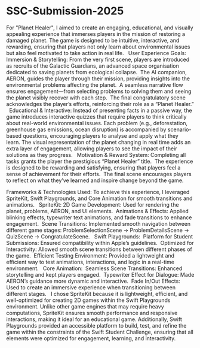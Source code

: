 # SSC-Submission-2025
For "Planet Healer", I aimed to create an engaging, educational, and visually appealing experience that immerses players in the mission of restoring a damaged planet. The game is designed to be intuitive, interactive, and rewarding, ensuring that players not only learn about environmental issues but also feel motivated to take action in real life.   User Experience Goals: 
Immersion & Storytelling: From the very first scene, players are introduced as recruits of the Galactic Guardians, an advanced space organisation dedicated to saving planets from ecological collapse.  The AI companion, AERON, guides the player through their mission, providing insights into the environmental problems affecting the planet.  A seamless narrative flow ensures engagement—from selecting problems to solving them and seeing the planet visibly recover with each step.  The final congratulatory scene acknowledges the player’s efforts, reinforcing their role as a “Planet Healer.”   Educational & Interactive: Instead of presenting facts in a passive way, the game introduces interactive quizzes that require players to think critically about real-world environmental issues. Each problem (e.g., deforestation, greenhouse gas emissions, ocean disruption) is accompanied by scenario-based questions, encouraging players to analyse and apply what they learn. The visual representation of the planet changing in real time adds an extra layer of engagement, allowing players to see the impact of their solutions as they progress.   Motivation & Reward System: Completing all tasks grants the player the prestigious “Planet Healer” title.  The experience is designed to be rewarding and satisfying, ensuring that players feel a sense of achievement for their efforts.  The final scene encourages players to reflect on what they’ve learned and inspire change beyond the game.

Frameworks & Technologies Used: 
To achieve this experience, I leveraged SpriteKit, Swift Playgrounds, and Core Animation for smooth transitions and animations.  
SpriteKit: 
2D Game Development: Used for rendering the planet, problems, AERON, and UI elements.  Animations & Effects: Applied blinking effects, typewriter text animations, and fade transitions to enhance engagement.  Scene Transitions: Implemented smooth navigation between different game stages: ProblemSelectionScene → ProblemDetailsScene → QuizScene → CongratulateScene.   Swift Playgrounds:  Platform for Student Submissions: Ensured compatibility within Apple’s guidelines.  Optimized for Interactivity: Allowed smooth scene transitions between different phases of the game.  Efficient Testing Environment: Provided a lightweight and efficient way to test animations, interactions, and logic in a real-time environment.   Core Animation:  Seamless Scene Transitions: Enhanced storytelling and kept players engaged.  Typewriter Effect for Dialogue: Made AERON’s guidance more dynamic and interactive.  Fade In/Out Effects: Used to create an immersive experience when transitioning between different stages.   I chose SpriteKit because it is lightweight, efficient, and well-optimized for creating 2D games within the Swift Playgrounds environment. Unlike other game engines that may require heavy computations, SpriteKit ensures smooth performance and responsive interactions, making it ideal for an educational game. Additionally, Swift Playgrounds provided an accessible platform to build, test, and refine the game within the constraints of the Swift Student Challenge, ensuring that all elements were optimized for engagement, learning, and interactivity.
